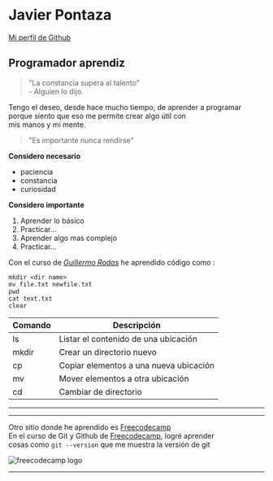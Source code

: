 # Javier Pontaza 
[Mi perfil de Github][gitprofile]
## Programador aprendiz

> "La constancia supera al talento"  
\- Alguien lo dijo.

Tengo el deseo, desde hace mucho tiempo, de aprender a programar  
porque siento que eso me permite crear algo útil con  
mis manos y mi mente.  

> "Es importante nunca rendirse"


**Considero necesario**
- paciencia
- constancia
- curiosidad

**Considero importante**
1. Aprender lo básico
2. Practicar...
3. Aprender algo mas complejo  
4. Practicar...

Con el curso de [*Guillermo Rodas*](https://undefined.academy/) he aprendido código como :
~~~
mkdir <dir name>
mv file.txt newfile.txt
pwd
cat text.txt
clear
~~~

| Comando | Descripción  |
|----------|----------|
| ls     | Listar el contenido de una ubicación  |
| mkdir    | Crear un directorio nuevo  |
| cp   | Copiar elementos a una nueva ubicación   |
| mv   | Mover elementos a otra ubicación   |
| cd   | Cambiar de directorio  |

___
***

Otro sitio donde he aprendido es [Freecodecamp][fcode]  
En el curso de Git y Github de [Freecodecamp][fcode], logré aprender   
cosas como `git --version` que me muestra la versión de git  

![freecodecamp logo][img_free]


---
[fcode]:https://www.freecodecamp.org/
[img_free]:https://cdn.iconscout.com/icon/free/png-256/free-free-codecamp-3628782-3030144.png
[gitprofile]:https://github.com/jpontaza

